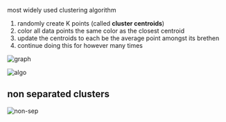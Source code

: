 
most widely used clustering algorithm

1. randomly create K points (called **cluster centroids**) 
2. color all data points the same color as the closest centroid
3. update the centroids to each be the average point amongst its brethen
4. continue doing this for however many times

![graph](https://i.gyazo.com/8f6e97ce8196ba1d4ac5d74e2ef9b1bb.png)

![algo](https://i.gyazo.com/36d371af47ddec13c10632123415d214.png)

## non separated clusters

![non-sep](https://i.gyazo.com/085cd6aea015116bd773cf18aaeace0d.png)
